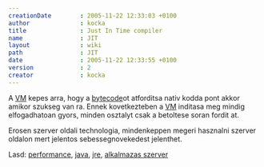 ```yaml
---
creationDate        : 2005-11-22 12:33:03 +0100 
author              : kocka 
title               : Just In Time compiler 
name                : JIT 
layout              : wiki 
path                : JIT 
date                : 2005-11-22 12:33:55 +0100 
version             : 2 
creator             : kocka 
---
```

A [VM](Missing.html) kepes arra, hogy a [bytecode](bytecode.html)ot atforditsa nativ kodda pont akkor amikor szukseg van ra. Ennek kovetkezteben a [VM](Missing.html) inditasa meg mindig elfogadhatoan gyors, minden osztalyt csak a betoltese soran fordit at.

Erosen szerver oldali technologia, mindenkeppen megeri hasznalni szerver oldalon mert jelentos sebessegnovekedest jelenthet.

Lasd: [performance](Missing.html), [java](java.html), [jre](JRE.html), [alkalmazas szerver](Alkalmazas%20Szerver.html)

